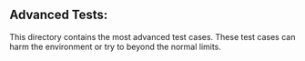 ## Advanced Tests:
This directory contains the most advanced test cases. These test cases can harm the environment or try to beyond the normal limits. 
